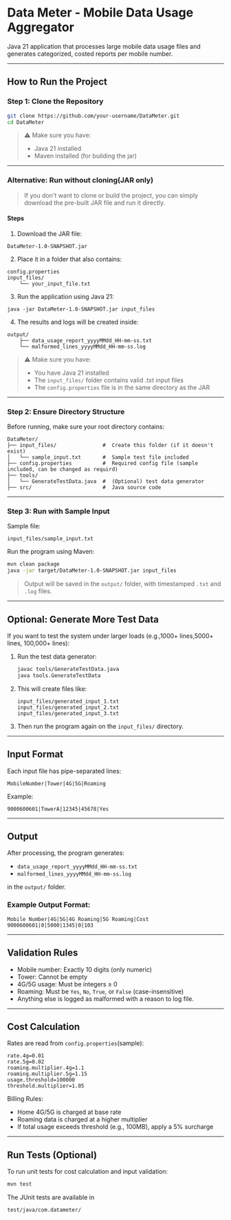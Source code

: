 # Data Meter - Mobile Data Usage Aggregator

Java 21 application that processes large mobile data usage files and generates categorized, costed reports per mobile number.

---

##  How to Run the Project

###  Step 1: Clone the Repository

```bash
git clone https://github.com/your-username/DataMeter.git
cd DataMeter
```

> ⚠️ Make sure you have:
>
> * Java 21 installed
> * Maven installed (for building the jar)

---

### Alternative: Run without cloning(JAR only)
> If you don't want to clone or build the project, you can simply download the pre-built JAR file and run it directly.

#### Steps
1. Download the JAR file:
```
DataMeter-1.0-SNAPSHOT.jar
```
2. Place it in a folder that also contains:
```
config.properties
input_files/
    └── your_input_file.txt
```
3. Run the application using Java 21:
```
java -jar DataMeter-1.0-SNAPSHOT.jar input_files
```
4. The results and logs will be created inside:
```
output/
    ├── data_usage_report_yyyyMMdd_HH-mm-ss.txt
    └── malformed_lines_yyyyMMdd_HH-mm-ss.log
```
> ⚠️ Make sure you have:
>  * You have Java 21 installed
>  * The ```input_files/``` folder contains valid .txt input files
>  * The ```config.properties``` file is in the same directory as the JAR

---


###  Step 2: Ensure Directory Structure

Before running, make sure your root directory contains:

```
DataMeter/
├── input_files/               #  Create this folder (if it doesn't exist)
│   └── sample_input.txt       #  Sample test file included
├── config.properties          #  Required config file (sample included, can be changed as requird)
├── tools/
│   └── GenerateTestData.java  #  (Optional) test data generator
├── src/                       #  Java source code
```

---

###  Step 3: Run with Sample Input

Sample file:

```
input_files/sample_input.txt
```

Run the program using Maven:

```bash
mvn clean package
java -jar target/DataMeter-1.0-SNAPSHOT.jar input_files
```

> Output will be saved in the `output/` folder, with timestamped `.txt` and `.log` files.

---

## Optional: Generate More Test Data

If you want to test the system under larger loads (e.g.,1000+ lines,5000+ lines, 100,000+ lines):

1. Run the test data generator:

   ```bash
   javac tools/GenerateTestData.java
   java tools.GenerateTestData
   ```

2. This will create files like:

   ```
   input_files/generated_input_1.txt
   input_files/generated_input_2.txt
   input_files/generated_input_3.txt
   ```

3. Then run the program again on the `input_files/` directory.

---

##  Input Format

Each input file has pipe-separated lines:

```
MobileNumber|Tower|4G|5G|Roaming
```

Example:

```
9000600601|TowerA|12345|45678|Yes
```

---

##  Output

After processing, the program generates:

*  `data_usage_report_yyyyMMdd_HH-mm-ss.txt`
*  `malformed_lines_yyyyMMdd_HH-mm-ss.log`

in the `output/` folder.

### Example Output Format:

```
Mobile Number|4G|5G|4G Roaming|5G Roaming|Cost
9000600601|0|5000|1345|0|103
```

---

##  Validation Rules

*  Mobile number: Exactly 10 digits (only numeric)
*  Tower: Cannot be empty
*  4G/5G usage: Must be integers ≥ 0
*  Roaming: Must be `Yes`, `No`, `True`, or `False` (case-insensitive)
*  Anything else is logged as malformed with a reason to log file.

---

##  Cost Calculation

Rates are read from `config.properties`(sample):

```properties
rate.4g=0.01
rate.5g=0.02
roaming.multiplier.4g=1.1
roaming.multiplier.5g=1.15
usage.threshold=100000
threshold.multiplier=1.05
```

Billing Rules:

* Home 4G/5G is charged at base rate
* Roaming data is charged at a higher multiplier
* If total usage exceeds threshold (e.g., 100MB), apply a 5% surcharge

---

## Run Tests (Optional)

To run unit tests for cost calculation and input validation:

```bash
mvn test
```
The JUnit tests are available in
```
test/java/com.datameter/
```


